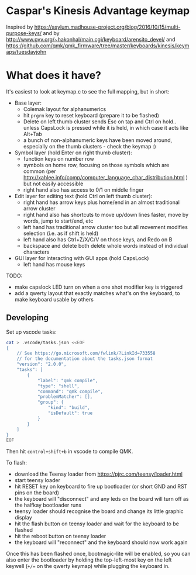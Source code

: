 # Caspar's Kinesis Advantage keymap

Inspired by https://asylum.madhouse-project.org/blog/2016/10/15/multi-purpose-keys/
and by http://www.pvv.org/~hakonhal/main.cgi/keyboard/arensito_devel/
and https://github.com/qmk/qmk_firmware/tree/master/keyboards/kinesis/keymaps/tuesdayjohn

# What does it have?

It's easiest to look at keymap.c to see the full mapping, but in short:

* Base layer:
  * Colemak layout for alphanumerics
  * hit `prgrm` key to reset keyboard (prepare it to be flashed)
  * Delete on left thumb cluster sends Esc on tap and Ctrl on hold.. unless CapsLock is pressed while it is held, in which case it acts like Alt+Tab
  * a bunch of non-alphanumeric keys have been moved around, especially on the thumb clusters - check the keymap :)
* Symbol layer (hold Enter on right thumb cluster):
  * function keys on number row
  * symbols on home row, focusing on those symbols which are common (per http://xahlee.info/comp/computer_language_char_distribution.html ) but not easily accessible
  * right hand also has access to 0/1 on middle finger
* Edit layer for editing text (hold Ctrl on left thumb cluster):
  * right hand has arrow keys plus home/end in an almost traditional arrow cluster
  * right hand also has shortcuts to move up/down lines faster, move by words, jump to start/end, etc
  * left hand has traditional arrow cluster too but all movement modifies selection (i.e. as if shift is held)
  * left hand also has Ctrl+Z/X/C/V on those keys, and Redo on B
  * backspace and delete both delete whole words instead of individual characters
* GUI layer for interacting with GUI apps (hold CapsLock)
  * left hand has mouse keys

TODO:

* make capslock LED turn on when a one shot modifier key is triggered
* add a qwerty layout that exactly matches what's on the keyboard, to make keyboard usable by others

## Developing

Set up vscode tasks:

```bash
cat > .vscode/tasks.json <<EOF
{
    // See https://go.microsoft.com/fwlink/?LinkId=733558
    // for the documentation about the tasks.json format
    "version": "2.0.0",
    "tasks": [
        {
            "label": "qmk compile",
            "type": "shell",
            "command": "qmk compile",
            "problemMatcher": [],
            "group": {
                "kind": "build",
                "isDefault": true
            }
        }
    ]
}
EOF
```

Then hit `control+shift+b` in vscode to compile QMK.

To flash:

* download the Teensy loader from https://pjrc.com/teensy/loader.html
* start teensy loader
* hit RESET key on keyboard to fire up bootloader (or short GND and RST pins on the board)
* the keyboard will "disconnect" and any leds on the board will turn off as the halfkay bootloader runs
* teensy loader should recognise the board and change its little graphic display
* hit the flash button on teensy loader and wait for the keyboard to be flashed
* hit the reboot button on teensy loader
* the keyboard will "reconnect" and the keyboard should now work again

Once this has been flashed once, bootmagic-lite will be enabled, so you can also enter the bootloader
by holding the top-left-most key on the left keywell (`+/=` on the qwerty keymap) while plugging the
keyboard in.
